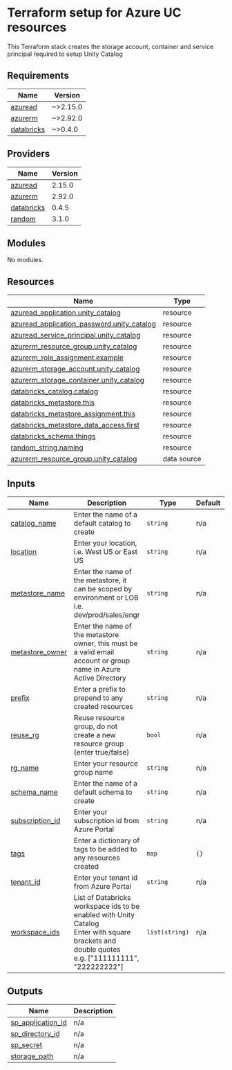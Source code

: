 # Terraform setup for Azure UC resources

This Terraform stack creates the storage account, container and service principal required to setup Unity Catalog

<!-- BEGIN_TF_DOCS -->
## Requirements

| Name | Version |
|------|---------|
| <a name="requirement_azuread"></a> [azuread](#requirement\_azuread) | ~>2.15.0 |
| <a name="requirement_azurerm"></a> [azurerm](#requirement\_azurerm) | ~>2.92.0 |
| <a name="requirement_databricks"></a> [databricks](#requirement\_databricks) | ~>0.4.0 |

## Providers

| Name | Version |
|------|---------|
| <a name="provider_azuread"></a> [azuread](#provider\_azuread) | 2.15.0 |
| <a name="provider_azurerm"></a> [azurerm](#provider\_azurerm) | 2.92.0 |
| <a name="provider_databricks"></a> [databricks](#provider\_databricks) | 0.4.5 |
| <a name="provider_random"></a> [random](#provider\_random) | 3.1.0 |

## Modules

No modules.

## Resources

| Name | Type |
|------|------|
| [azuread_application.unity_catalog](https://registry.terraform.io/providers/hashicorp/azuread/latest/docs/resources/application) | resource |
| [azuread_application_password.unity_catalog](https://registry.terraform.io/providers/hashicorp/azuread/latest/docs/resources/application_password) | resource |
| [azuread_service_principal.unity_catalog](https://registry.terraform.io/providers/hashicorp/azuread/latest/docs/resources/service_principal) | resource |
| [azurerm_resource_group.unity_catalog](https://registry.terraform.io/providers/hashicorp/azurerm/latest/docs/resources/resource_group) | resource |
| [azurerm_role_assignment.example](https://registry.terraform.io/providers/hashicorp/azurerm/latest/docs/resources/role_assignment) | resource |
| [azurerm_storage_account.unity_catalog](https://registry.terraform.io/providers/hashicorp/azurerm/latest/docs/resources/storage_account) | resource |
| [azurerm_storage_container.unity_catalog](https://registry.terraform.io/providers/hashicorp/azurerm/latest/docs/resources/storage_container) | resource |
| [databricks_catalog.catalog](https://registry.terraform.io/providers/databrickslabs/databricks/latest/docs/resources/catalog) | resource |
| [databricks_metastore.this](https://registry.terraform.io/providers/databrickslabs/databricks/latest/docs/resources/metastore) | resource |
| [databricks_metastore_assignment.this](https://registry.terraform.io/providers/databrickslabs/databricks/latest/docs/resources/metastore_assignment) | resource |
| [databricks_metastore_data_access.first](https://registry.terraform.io/providers/databrickslabs/databricks/latest/docs/resources/metastore_data_access) | resource |
| [databricks_schema.things](https://registry.terraform.io/providers/databrickslabs/databricks/latest/docs/resources/schema) | resource |
| [random_string.naming](https://registry.terraform.io/providers/hashicorp/random/latest/docs/resources/string) | resource |
| [azurerm_resource_group.unity_catalog](https://registry.terraform.io/providers/hashicorp/azurerm/latest/docs/data-sources/resource_group) | data source |

## Inputs

| Name | Description | Type | Default | Required |
|------|-------------|------|---------|:--------:|
| <a name="input_catalog_name"></a> [catalog\_name](#input\_catalog\_name) | Enter the name of a default catalog to create | `string` | n/a | yes |
| <a name="input_location"></a> [location](#input\_location) | Enter your location, i.e. West US or East US | `string` | n/a | yes |
| <a name="input_metastore_name"></a> [metastore\_name](#input\_metastore\_name) | Enter the name of the metastore, it can be scoped by environment or LOB i.e. dev/prod/sales/engr | `string` | n/a | yes |
| <a name="input_metastore_owner"></a> [metastore\_owner](#input\_metastore\_owner) | Enter the name of the metastore owner, this must be a valid email account or group name in Azure Active Directory | `string` | n/a | yes |
| <a name="input_prefix"></a> [prefix](#input\_prefix) | Enter a prefix to prepend to any created resources | `string` | n/a | yes |
| <a name="input_reuse_rg"></a> [reuse\_rg](#input\_reuse\_rg) | Reuse resource group, do not create a new resource group (enter true/false) | `bool` | n/a | yes |
| <a name="input_rg_name"></a> [rg\_name](#input\_rg\_name) | Enter your resource group name | `string` | n/a | yes |
| <a name="input_schema_name"></a> [schema\_name](#input\_schema\_name) | Enter the name of a default schema to create | `string` | n/a | yes |
| <a name="input_subscription_id"></a> [subscription\_id](#input\_subscription\_id) | Enter your subscription id from Azure Portal | `string` | n/a | yes |
| <a name="input_tags"></a> [tags](#input\_tags) | Enter a dictionary of tags to be added to any resources created | `map` | `{}` | no |
| <a name="input_tenant_id"></a> [tenant\_id](#input\_tenant\_id) | Enter your tenant id from Azure Portal | `string` | n/a | yes |
| <a name="input_workspace_ids"></a> [workspace\_ids](#input\_workspace\_ids) | List of Databricks workspace ids to be enabled with Unity Catalog<br>  Enter with square brackets and double quotes<br>  e.g. ["111111111", "222222222"] | `list(string)` | n/a | yes |

## Outputs

| Name | Description |
|------|-------------|
| <a name="output_sp_application_id"></a> [sp\_application\_id](#output\_sp\_application\_id) | n/a |
| <a name="output_sp_directory_id"></a> [sp\_directory\_id](#output\_sp\_directory\_id) | n/a |
| <a name="output_sp_secret"></a> [sp\_secret](#output\_sp\_secret) | n/a |
| <a name="output_storage_path"></a> [storage\_path](#output\_storage\_path) | n/a |
<!-- END_TF_DOCS -->